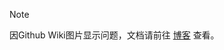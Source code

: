 > [!NOTE]
>
> 因Github Wiki图片显示问题，文档请前往 [博客](https://blog.jerry.000708.xyz/index.php/archives/jerry-msmg.html) 查看。